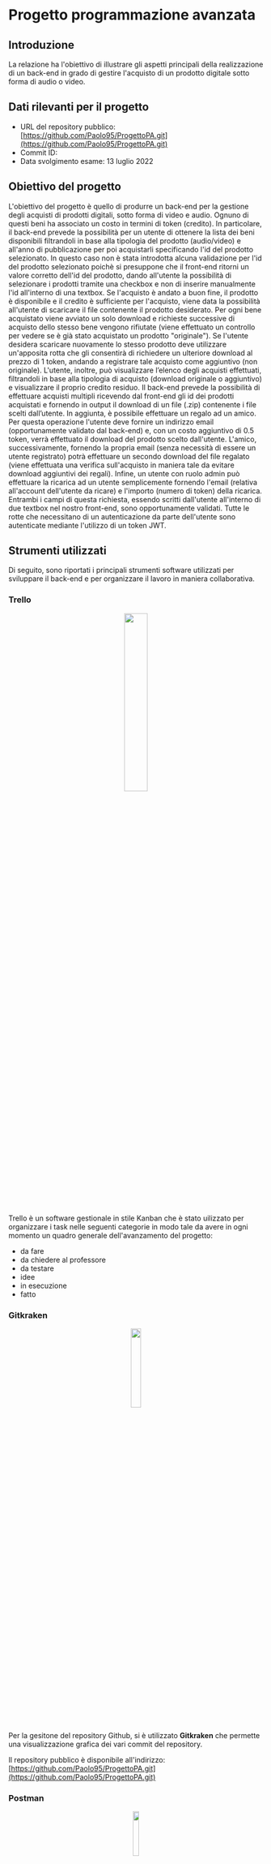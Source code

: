 # Progetto programmazione avanzata

## Introduzione

La relazione ha l'obiettivo di illustrare gli aspetti principali della realizzazione di un back-end in grado di gestire l'acquisto di un prodotto digitale sotto forma di audio o video.

## Dati rilevanti per il progetto

- URL del repository pubblico: [https://github.com/Paolo95/ProgettoPA.git](https://github.com/Paolo95/ProgettoPA.git)
- Commit ID: 
- Data svolgimento esame: 13 luglio 2022

## Obiettivo del progetto

L'obiettivo del progetto è quello di produrre un back-end per la gestione degli acquisti di prodotti digitali, sotto forma di video e audio. Ognuno di questi beni ha associato un costo in termini di token (credito). In particolare, il back-end prevede la possibilità per un utente di ottenere la lista dei beni disponibili filtrandoli in base alla tipologia del prodotto (audio/video) e all'anno di pubblicazione per poi acquistarli specificando l'id del prodotto selezionato. 
In questo caso non è stata introdotta alcuna validazione per l'id del prodotto selezionato poichè si presuppone che il front-end ritorni un valore corretto dell'id del prodotto, dando all'utente la possibilità di selezionare i prodotti tramite una checkbox e non di inserire manualmente l'id all'interno di una textbox.
Se l'acquisto è andato a buon fine, il prodotto è disponibile e il credito è sufficiente per l'acquisto, viene data la possibilità all'utente di scaricare il file contenente il prodotto desiderato. Per ogni bene acquistato viene avviato un solo download e richieste successive di acquisto dello stesso bene vengono rifiutate (viene effettuato un controllo per vedere se è già stato acquistato un prodotto "originale").
Se l'utente desidera scaricare nuovamente lo stesso prodotto deve utilizzare un'apposita rotta che gli consentirà di richiedere un ulteriore download al prezzo di 1 token, andando a registrare tale acquisto come aggiuntivo (non originale).
L'utente, inoltre, può visualizzare l’elenco degli acquisti effettuati, filtrandoli in base alla tipologia di acquisto (download originale o aggiuntivo) e visualizzare il proprio credito residuo.
Il back-end prevede la possibilità di effettuare acquisti multipli ricevendo dal front-end gli id dei prodotti acquistati e fornendo in output il download di un file (.zip) contenente i file scelti dall’utente.
In aggiunta, è possibile effettuare un regalo ad un amico. Per questa operazione l'utente deve fornire un indirizzo email (opportunamente validato dal back-end) e, con un costo aggiuntivo di 0.5 token, verrà effettuato il download del prodotto scelto dall'utente. L'amico, successivamente, fornendo la propria email (senza necessità di essere un utente registrato) potrà effettuare un secondo download del file regalato (viene effettuata una verifica sull'acquisto in maniera tale da evitare download aggiuntivi dei regali).
Infine, un utente con ruolo admin può effettuare la ricarica ad un utente semplicemente fornendo l'email (relativa all'account dell'utente da ricare) e l'importo (numero di token) della ricarica. Entrambi i campi di questa richiesta, essendo scritti dall'utente all'interno di due textbox nel nostro front-end, sono opportunamente validati.
Tutte le rotte che necessitano di un autenticazione da parte dell'utente sono autenticate mediante l'utilizzo di un token JWT.

## Strumenti utilizzati

Di seguito, sono riportati i principali strumenti software utilizzati per sviluppare il back-end e per organizzare il lavoro in maniera collaborativa.

### Trello

<p align="center">
    <img src="./Immagini/trello-logo.png?raw=true" width="30%" height="auto">
</p>

Trello è un software gestionale in stile Kanban che è stato uilizzato per organizzare i task nelle seguenti categorie in modo tale da avere in ogni momento un quadro generale dell'avanzamento del progetto:

- da fare
- da chiedere al professore
- da testare
- idee
- in esecuzione
- fatto

### Gitkraken

<p align="center">
    <img src="./Immagini/gitkraken-logo.png?raw=true" width="20%" height="auto">
</p>


Per la gesitone del repository Github, si è utilizzato **Gitkraken** che permette una visualizzazione grafica dei vari commit del repository.

Il repository pubblico è disponibile all'indirizzo: [https://github.com/Paolo95/ProgettoPA.git](https://github.com/Paolo95/ProgettoPA.git)

### Postman

<p align="center">
    <img src="./Immagini/postman-logo.png?raw=true" width="15%" height="auto">
</p>

Per effettuare i test delle richieste al back-end, è stato impiegato Postman organizzando la collection in sotto-cartelle suddivise in:
- richieste standard: sono le richieste formulate in modo corretto e che non ritornano uno status diverso da 200;
- testing: sono le richieste che portano a degli errori dovuti o ad una formulazione non valida delle richieste o ad un tentativo di accesso a rotte protette da parte di utenti diversi dall'admin.

Nel caso di richieste che mandano in download dei file video Postman non è in grado di visualizzare al suo interno i file in formato mp4 restituendo un errore. Per ovviare al problema, basta cliccare il bottone "send and download" per ottenere il file video.

### Live Share Visual Studio Code

Infine, uno strumento che è stato fondamentale nello sviluppo del codice in modo collaborativo è l'estensione **Live Share** fornita da Microsoft che ha permesso l'editing in tempo reale del codice condividendo tutto il workspace del progetto e mettendo a disposizione un canale vocale per discutere sugli aspetti fondamentali del lavoro in corso d'opera.

## Progettazione del software

### Scelte implementative

#### Token

I token nell'applicazione hanno le seguenti informazioni al loro interno:

- id_utente
- username
- email
- ruolo

La signature dei token nell'intero progetto è "secret".

#### Login utente

Nella nostra applicazione è stata introdotta una rotta di login che ottiene dal front-end l'username e la password per simulare l'operazione di login da parte di un utente. Durante l'operazione di login l'apposito controller (controller_accesso) verifica che nel database siano presenti sia l'username e la password inseriti nel front-end e successivamente in caso di riscontro positivo genera un token JWT contenente le informazioni pricipali dell'utente. In basi agli utilizzi futuri del token sono stati scelti come campi principali da includere all'interno del token: l'username, la password, la mail e il ruolo dell'utente.

#### Gestione degli errori

Per gestire gli errori nell'applicazione, si è scelto di utilizzare la factoryErrori descritta nel paragrafo dedicato successivamente.
Di seguito, è riportato un esempio di gestione degli errori:

```
const utente = await Database.utente.findOne({where: {username: loginData.username}});
        if( ! utente) return factory.creaErrore({
            tipoErrore: 'Bad Request',
            messaggio: 'ERRORE: username errato!'});
```

In questo caso, viene fatta una SELECT per controllare se l'utente con un determinato username è presente del database. Se il record non è presente, è necessario sollevare un errore con un messaggio e status code adeguati.

#### Validazione degli input

Per quanto riguarda la validazione dei dati in input sono stati introdotti due validator (all'interno del file validazioneRichieste) necessari per assicurare che i dati ricevuti dal front-end siano nel formato richiesto dalla nostra applicazione. Proprio per questo motivo sono stati individuati i due casi in cui si richiedeva all'utente di inserire manualmente un dato lato front-end, ovvero nel caso in cui un amministratore eseguisse una ricarica del credito e nel caso in cui un utente facesse un regalo ad un amico.
Nel primo caso l'utente amministratore (lato front-end) deve inserire in due apposite textbox la mail dell'account da ricaricare e l'importo della ricarica, mentre nel secondo caso, l'utente che desidera effettuare un regalo ad un amico deve inserire (sempre lato front-end) in una apposita textbox, la mail dell'amico a cui effettuare il regalo.
Il validator che esegue il controllo della mail verifica che il tipo di dato della mail sia effettivamente una stringa (come ci normalmente ci si aspetterrebbe) e che rispetti il formato classico dell'email (una sequenza di caratteri alfanumerici, una chiocciola, una sequenza di caratteri alfabetici e il punto seguito da due o tre caratteri alfabetici) eseugito tramite una Regex.
Il validator che esegue il controllo dell'importo verifica che il carattere inserito sia un numero (tramite Regex) e che l'importo non sia minore dell'importo minimo consentito per una ricarica (1 token).

#### JSZip

Si è utilizzata la libreria **JSZip** per realizzare i file zip nel caso di acquisto multiplo ovvero di un ordine formato da più prodotti che vengono resi disponibili al download mediante un unico file (.zip).

#### Creazione dei link

Il back-end deve fornire all'utente un link per il download del prodotto audio o video.
L'applicazione ha una directory locale (*./files*) che contiene al suo interno i prodotti audio e video con i watermark. L'utente richiede uno o più prodotti e ciò che otterrà in output sarà un link che consiste nel path locale del file *out.zip* (nel caso di acquisto multiplo) o del file audio/video. L'applicazione poi, tramite il comando *res.download*, avvierà lato front-end il download dei prodotti tramite il browser.

#### Acquisti

Nelle specifiche di progetto è richiesto che il download dei prodotti originali deve essere effettuato una sola volta. Questa specifica è stata implementata utilizzando un campo nella tabella *acquisto* nel database chiamato *originale* che se è *true*, indica che il prodotto acquistato è originale e se si prova a rieseguire l'acquisto dello stesso prodotto nella rotta per gli acquisti originali, si ottiene un'eccezione in quanto bisogna utilizzare la rotta apposita dedicata agli acquisti aggiuntivi.
Se il campo originale è *false*, vuol dire che è già stato effettuato un download del prodotto e quindi è possibile riscaricarlo solo utilizzando la rotta dedicata agli acquisti aggiuntivi.

#### Regalo ad un amico

La procedura per effetturare un regalo ad un amico consiste in due fasi. Nella prima fase, l'utente che desidera effettuare il regalo acquista il bene per se stesso e per l'amico. Nel caso in cui l'utente abbia già acquistato il prodotto (download aggiuntivo), viene scalato solo un token per l'acquisto mentre se è il primo download (download originale), l'utente paga il prezzo pieno in token relativo al prodotto originale. Successivamente, l'utente spende ulteriori 0.5 token per effettuare il regalo all'amico, fornendo lato front-end la mail del destinatario del regalo tramite la rotta *api/regali/ottieniRegalo/prova@prova.com/id_utente/id_prodotto*.
Successivamente, il destinatario del regalo riceverà via mail (non è stata implementata la funzionalità di invio della mail in quanto non richiesto nelle specifiche) un link alla rotta che gestisce il download del regalo. 
Il regalo può essere scaricato una sola volta perché all'interno della tabella *acquisto* del database è presente un campo chiamato *download_amico* che è impostato a *false* se il regalo non è stato ancora scaricato, mentre è impostato a *true* in caso contrario. Se il campo è true, il back-end blocca la procedura di download del file in quanto risulta già scaricato una volta.

### Diagrammi UML

#### Class Diagram

In questo paragrafo sono riportati i class diagram principali dell'applicazione.
Di seguito è riportato il class diagram che mostra le associazioni tra le classi principali.

<p align="center">
    <img src="./Immagini/Class Diagram/Class Diagram PA-Class diagram - Singleton.png?raw=true" width="95%" height="auto">
</p>

Il secondo class diagram proposto mostra le relazioni tra i vari controller e la factory di generazione degli errory (*FactoryErrore*).

<p align="center">
    <img src="./Immagini/Class Diagram/Class Diagram PA-Controller-Factory.png?raw=true" width="95%" height="auto">
</p>

Infine, si è riportato il class diagram della factory errore.

<p align="center">
    <img src="./Immagini/Class Diagram/Class Diagram PA-Factory.png?raw=true" width="95%" height="auto">
</p>

#### Sequence Diagram

In questo paragrafo sono riportati i sequence diagram principali dell'applicazione.
Di seguito è riportato il sequence diagram che mostra lo scenario relativo alla richiesta da parte di un utente generico di visualizzare la lista completa dei propri acquisti.

<p align="center">
    <img src="./Immagini/Sequence Diagram/Sequence Diagram PA-Acquisti Utente.png?raw=true" width="95%" height="auto">
</p>

Il secondo sequence diagram rappresenta lo scenario in cui un utente generico acquista un prodotto.

<p align="center">
    <img src="./Immagini/Sequence Diagram/Sequence Diagram PA-AcquistoID.png?raw=true" width="95%" height="auto">
</p>

Il terzo sequence diagram proposto mostra lo scenario riguardante un acquisto aggiuntivo di un prodotto richiesta di download di un file precedentemente acquistato) da parte di un utente generico.

<p align="center">
    <img src="./Immagini/Sequence Diagram/Sequence Diagram PA-Acquisto Aggiuntivo.png?raw=true" width="95%" height="auto">
</p>

Il sequence diagram successivo, invece, mostra lo scenario relativo all'acquisto di più prodotti (acquisto multiplo) da parte di un utente generico.

<p align="center">
    <img src="./Immagini/Sequence Diagram/Sequence Diagram PA-Acquisto Multiplo.png?raw=true" width="95%" height="auto">
</p>

In questo sequence diagram, per terminare i diagrammi riguardanti gli acquisti, viene rappresentato lo scenario in cui un utente qualsiasi effettua un regalo ad un amico.

<p align="center">
    <img src="./Immagini/Sequence Diagram/Sequence Diagram PA-Creazione regalo amico.png?raw=true" width="95%" height="auto">
</p>

Il penultimo sequence diagram rappresenta infatti lo scenario in cui un qualsiasi utente richiede di visualizzare il proprio credito residuo.

<p align="center">
    <img src="./Immagini/Sequence Diagram/Sequence Diagram PA-Credito.png?raw=true" width="95%" height="auto">
</p>

Infine, l'ultimo sequence diagram riportato illustra lo scenario in cui un utente amministratore effettui una ricarica del credito di un utente generico (specificandone la sua email e l'importo della ricarica).

<p align="center">
    <img src="./Immagini/Sequence Diagram/Sequence Diagram PA-Ricarica utente.png?raw=true" width="95%" height="auto">
</p>

### Schema E-R

Di seguito, è riportato lo schema E-R del database che ne descrive le entità e relazioni presenti con i loro attributi.

<p align="center">
    <img src="./Immagini/Diagramma ER.jpeg?raw=true" width="95%" height="auto">
</p>

## Descrizione dei design pattern utilizzati

### Singleton

Di seguito, è riportata l'implementazione del pattern Singleton nell'applicazione. In particolare, si è utilizzato questo pattern per garantire che ci sia una sola instanza attiva dell'oggetto Sequelize che gestisce la connessione al database Postgres.

```
class Singleton{
    
    static creaSingleton = (function () {
        let instance;

        function createInstance() {
            const sequelize = new Sequelize(process.env.PG_DATABASE, process.env.PG_USER, process.env.PG_PASSWORD, {
                host: process.env.PG_HOST,
                port: process.env.PG_PORT,
                dialect: 'postgres',
                logging: false
            });
            return sequelize;
        }

        return {
            getInstance: function () {
                if (!instance) {
                    instance = createInstance();
                }
                return instance;
            }
        };
    })();


}

```

Nel momento in cui è richiesta la connessione al database, viene chiamato il *getInstance()* che restituisce una nuova istanza della classe Sequelize solo se non è mai stata istanziata fino a quel momento, altrimenti viene ritornata quella già presente.

### Factory

Si è utilizzato il design pattern Factory per gestire le diverse tipologie di errori presenti nell'applicazione, restituendo quando necessario, il corretto status code e il messaggio di errore in output.

```
class ErroreBadRequest{
    constructor({tipo_errore, messaggio}) {
        this.tipoErrore = tipo_errore;
        return [400, messaggio];
    }
}

class ErroreUnauthorized{
    constructor({tipo_errore, messaggio}) {
        this.tipoErrore = tipo_errore;
        return [401, messaggio];    
    }
}

class ErroreNotFound{
    constructor({tipo_errore, messaggio}) {
        this.tipoErrore = tipo_errore;
        return [404, messaggio];
    }
}

class ErroreInternalServerError{
    constructor({tipo_errore, messaggio}) {
        this.tipoErrore = tipo_errore;
        return [500, messaggio];
    }
}

class FactoryErrore{
    creaErrore(data) {
        if(data.tipoErrore == 'Bad Request') return new ErroreBadRequest(data);
        if(data.tipoErrore == 'Unauthorized') return new ErroreUnauthorized(data);
        if(data.tipoErrore == 'Not Found') return new ErroreNotFound(data);
        if(data.tipoErrore == 'Internal Server Error') return ErroreInternalServerError(data);
    }
}

module.exports = FactoryErrore;

```

Il pattern consente di creare un messagio di errore custom con il corretto status code semplicemente richiamando il metodo *creaErrore* in questo modo:

```
errore = factory.creaErrore({
                tipoErrore: 'Internal Server Error',
                messaggio: 'ERRORE SERVER: Impossibile scaricare il file'});
            return res.status(errore[0]).send(errore[1]);
```

Gli status code gestiti sono:
- Bad Request (400)
- Unauthorized (401)
- Not Found (404)
- Internal Server Error (500)

### Chain of responsability

Il pattern *chain of responsability* è utilizzato per gestire la verifica del token e/o l'autenticazione con ruolo admin nelle rotte dove ciò è necessario.
Nella rotta */ricaricaUtente*, ad esempio, è necessario controllare per prima cosa se il token è ben formato e se ciò accade, bisogna estrarre le informazioni contenute al suo interno (id_utente, username, email e ruolo).
L'intera catena è gestita mediante l'utilizzo di middleware che si interpongono tra la request e la response.
Se la verifica del token va a buon fine, l'applicazione passa al controllo del ruolo dell'utente. Se l'utente è admin, l'applicazione effettua le operazioni necessarie ad effettuare la ricarica, altrimenti restituisce un'eccezione e non esegue la richiesta di ricarica.


```
router.post('/ricaricaUtente', verificaToken, isAdmin, async (req, res) => {

    let error = await validazioneRichieste.controlloMail(req.body.mailUtente);
    if(error) return res.status(error[0]).send(error[1]);

    error = await validazioneRichieste.controlloImportoRicarica(req.body);
    if(error) return res.status(error[0]).send(error[1]);

    const result = await controller_utente.ricaricaUtente(req.body);
    res.status(result[0]).send(result[1]);
});

```
Si è scelto questo pattern per garantire un catena di controlli da effettuare obbligatoriamente prima di accedere alle funzionalità della rotta specifica.

## Avvio del progetto tramite Docker e Docker-compose

Il progetto utilizza *Postgres* come DBMS per la persistenza dei dati, diversi package installati tramite npm e ovviamente *Node.js* per eseguire il codice Javascript. Tutte le dipendenze necessarie sono indicate nel file *package.json*. 
I package impiegati sono:

- **bcryptjs**: permette di memorizzare le password cifrate utilizzando una funzione hash di cifratura invece di utilizzare un testo in chiaro 
- **dotenv**: permette di caricare le variabili d'ambiente da un file (.env) nel *process.env*
- **express**: permette di utilizzare il framework express in Node.js
- **jsonwebtoken**: permette di trasmettere in maniera sicura le informazioni inviate tramite oggetti JSON
- **jszip**: package impiegato per la creazione dei file zip
- **pg**: package per il client Postgres
- **pg-hstore**: package per serializzare e deserializzare dati JSON in formato hstore
- **sequelize**: package per integrare l'ORM Sequelize
- **sequelize-cli**: package per utilizzare Sequelize da riga di comando

Per poter avviare l'applicazione è necessario installare correttamente i pacchetti indicati sopra e il DBMS Postgres adeguatamente configurato e inizializzato con uno script di seeding del database. 
Il tutto può essere automatizzato e reso più agevole grazie all'utilizzo di Docker e Docker-compose.

Il Dockerfile è il seguente:

```
FROM node:latest
WORKDIR /usr/app
COPY package.json .
RUN npm install
COPY . .
EXPOSE 8080
CMD ["node", "index.js"]
```

Il Dockerfile crea un'immagine con Node.js al suo interno in cui viene impostata come cartella di lavoro */usr/app* dove al suo interno viene copiato il file *package.json*. Successivamente viene eseguito il comando *npm install* per installare tutti pacchetti necessari all'applicazione indicati nel file *package.json*.
Tramite l'istruzione *COPY . .* viene copiata interamente la cartella del progetto all'interno della working directory dell'immagine.
Con *EXPOSE 8080* si imposta la porta 8080 utilizzata da docker.
Infine si esegue il comando *node index.js* tramite CMD. 
In questo modo si è creata un'immagine Docker con Node.js installato, con al suo interno tutte le dipendenze e il codice dell'applicazione.

Ciò che rimane da fare è integrare il DBMS Postgres all'applicazione. Riassumendo, vengono creati allo scopo due container docker: uno con l'applicazione e uno con il DBMS Postgres.
Per creare, configurare e avviare i container si utilizza Docker-container.

Il file *docker.compose.yml* è il seguente:

```
version: "2.2.3"
services:
  postgres:
    image: postgres
    container_name: postgres
    environment:
      POSTGRES_DB: progettopa
      POSTGRES_USER: postgres
      POSTGRES_PASSWORD: pa
    ports: 
      - '5432:5432'
    volumes:
      - ./database/database_seeding.sql:/docker-entrypoint-initdb.d/database_seeding.sql

  progettopa:
    build: .
    container_name: progettopa
    image: progettopa
    volumes:
      - .:/usr/app/
      - /usr/app/node_modules
    ports:
      - "8080:8080"
    depends_on:
      - postgres
    restart: always
```

Tramite Docker-compose vengono creati due container: 
- *progettopa* che contiene l'immagine con Node.js e il codice dell'applicazione
- *postgres* che contiene l'immagine con il DBMS Postgres inizializzato e configurato

Il container *progettopa* integra l'immagine omonima, imposta la porta 8080 dove risiederà l'applicazione e viene avviato dopo che il servizio *postgres* è stato avviato tramite il comando *depends_on*.

Il container *postgres* configura un database Postgres con un database chiamato *progettopa* con username *postgres* e passoword *pa*. Il database viene popolato tramite lo script *database_seeding.sql* montato tramite il comando *volumes*.

Per avviare l'applicazione, è necessario posizionarsi all'interno della cartella root del progetto inserendo il seguente comando sul terminale:

```
docker-compose up
```

## Test del progetto con Postman

Per inviare le richieste al back-end si è impiegato **Postman**. La collection con tutte le richieste utilizzate è disponibile cliccando sul bottone qui in basso "Run in Postman":

[![Run in Postman](https://run.pstmn.io/button.svg)](https://app.getpostman.com/run-collection/21327654-342b98bf-82cf-43a3-b5f1-7df86a5a1bc8?action=collection%2Ffork&collection-url=entityId%3D21327654-342b98bf-82cf-43a3-b5f1-7df86a5a1bc8%26entityType%3Dcollection%26workspaceId%3D8efb174d-e66c-4699-90e4-329cd2ad25ff)

La collection contiene le richieste organizzate in due macro-categorie:
- **chiamate standard**: contiene le chiamate che rispondono alle specifiche di progetto
- **testing**: contiene le chiamate che sollevano le eccezioni. Esse sono a loro volta suddivise in **testing validazione** e **testing errori**.
    Le prime sono chiamate che sollecitano eccezioni della classe dedicata alla validazione degli input mentre le seconde sollecitano eccezioni dovute ad errori nella formulazione delle richieste stesse.

Per effettuare i test delle eccezioni per quanto riguarda gli utenti, sono stati utilizzati quattro token:

- un token ben formato con ruolo admin 
- un token ben formato con ruolo user
- un token ben formato con un utente non esistente
- un token generato manualmente in modo errato introducendo di volta in volta dei caratteri errati al suo interno

Di seguito, sono riporte le informazioni dei primi tre token riportati sopra:

```
{
  "id_utente": 1,
  "username": "paolo95",
  "email": "compagnonipaolo95@gmail.com",
  "ruolo": "admin"
}

{
  "id_utente": 2,
  "username": "simone95",
  "email": "simoenonori@gmail.com",
  "ruolo": "user"
}

{
  "id_utente": 22,
  "username": "pippo95",
  "email": "pippo@gmail.com",
  "ruolo": "user"
}
```
La collection Postman è organizzata in cartelle e sottocartelle. Ogni cartella verrà descritta nel dettaglio:

- **Chiamate standard**
    - **Acquisti**
        - **Acquisto per ID**: contiene al suo interno due richieste rispettivamente con token JWT (id_utente : 1 e id_utente : 2), body (con id_prodotto : 5) per entrambe le richieste, che restituisce il download di un prodotto video in modo corretto. L'URL della richiesta è *localhost:8080/api/acquisti/acquistoId*;
        - **Acquisto aggiuntivo**: contiene al suo interno una richiesta con token JWT (id_utente : 1), body (con id_prodotto : 5), che restituisce il download di un prodotto video in modo corretto per l'acquisto aggiuntivo. L'URL della richiesta è *localhost:8080/api/acquisti/acquistoAggiuntivo*;
        - **Regalo amico**: contiene al suo interno una richiesta con token JWT (id_utente : 1), body (con id_prodotto : 5), che permette di creare il regalo ad un amico con indirizzo mail *prova@prova.com*. L'URL della richiesta è localhost:8080/api/acquisti/regaloAmico/prova@prova.com*;
        - **Acquisto multiplo**: contiene al suo interno una richiesta con token JWT (id_utente : 1), body (con id_prodotto : 3 e id_prodotto : 5), che restituisce il download di un file (out.zip) contenente i file relativi ai prodotti 3 e 5 per l'acquisto multiplo. L'URL della richiesta è *localhost:8080/api/acquisti/acquistoMultiplo*;
    - **Utenti**
        - **Credito residuo**: contiene al suo interno una richiesta con token JWT (id_utente : 1), che restituisce il credito residuo dell'utente indicato nel token. L'URL della richiesta è *localhost:8080/api/utenti/credito*;
        - **Login**: contiene al suo interno due richieste, una con body (username : paolo95, passwd: pa) e una con (username: simone95, passwd : pa), che restituiscono il token JWT dei rispettivi utenti presenti nel database. L'URL della richiesta è *localhost:8080/api/utenti/login*;
        - **Ricarica utente**: contiene al suo interno una richiesta con token JWT (id_utente : 1), body (con mailUtente : compagnonipaolo95@gmail.com e importo_ricarica : 10), che effettua la ricarica dell'utente con la mail indicata nel body e con l'importo presente nel campo importo_ricarica del body. L'URL della richiesta è *localhost:8080/api/utenti/ricaricaUtente*;
        - **Acquisti utente**: contiene al suo interno una richiesta con token JWT (id_utente : 1), body (con tipologiaAcquisto: true), che restituisce la lista di acquisti originali effettuati dall'utente indicato nel token. L'URL della richiesta è *localhost:8080/api/utenti/acquistiUtente*;
    - **Prodotti**: contiene al suo interno una richiesta (con body tipologia : Video e anno : 1992), che restituisce una lista di tutti i prodotti video disponibili risalenti all'anno 1992. L'URL della richiesta è *localhost:8080/api/prodotti/lista*;
    - **Regali**: contiene al suo interno una richiesta che permette all'utente che ha ricevuto un regalo, di poter scaricare il prodotto ricevuto in dono. L'URL della richiesta è *localhost:8080/api/regali/ottieniRegalo/prova@prova.com/1/3*. In questo caso l'utente che ha effettuato il regalo è l'utente con ID 1 e il prodotto regalato ha ID 3.
- **Testing**
    - **Testing validazione**
        - **Acquisti**: contiene al suo interno una richiesta con token JWT (id_utente : 1), body (con id_prodotto : 5), che solleva l'eccezione nella validazione della mail (per un regalo ad un amico) in quanto essa è errata. L'URL della richiesta è *localhost:8080/api/acquisti/regaloAmico/provaprovacom*.
        La seconda richiesta contenuta nella cartella invece prova ad effettuare un acquisto per ID utilizzando un token non valido;
        - **Utenti**: la prima richiesta contenuta nella cartella prova ad effettuare una ricarica utente con una mail errata nel body, sollevando un errore fornito dalla classe di validazione.
        La seconda richiesta è simile alla prima, ma nel body viene indicato un importo della ricarica errato, sollevando un adeguato errore fornito dalla classe di validazione.
        L'ultima richiesta prova ad effettuare una ricarica utilizzando come importo una stringa "test" che solleva un errore fornito dalla classe di validazione;
    - **Testing errori**
        - **Acquisti**
            - **Acquisto per ID**: la prima richiesta prova ad effettuare un acquisto per ID dove però il prodotto fornito nel body non esiste sollevando l'errore opportuno.
            La seconda richiesta prova ad effettuare un acquisto per ID in cui il token utilizzato è relativo ad un utente inestistente nel database (token riportato sopra con ID 22) sollevando l'errore opportuno;
            - **Acquisto agguntivo**: la prima richiesta tenta di effettuare un acquisto aggiuntivo in cui il token utilizzato è relativo ad un utente inestistente nel database (token riportato sopra con ID 22) sollevando l'errore opportuno.
            La seconda richiesta prova ad effettuare un acquisto aggiuntivo con token relativo all'admin (con id_utente 1) ma richiedendo nel body un prodotto inesistente di ID 15 sollevando l'errore opportuno;            
            - **Regalo amico**: la prima richiesta tenta di creare un regalo ad un amico ma utilizzando il token di un utente non esistente nel database (token riportato sopra con id_utente : 22) sollevando l'errore opportuno.
            La seconda richiesta è simile alla prima, ma richiede la creazione di un regalo con un prodotto non esistente sollevando l'errore opportuno;
            - **Acquisto multiplo**: la prima richiesta tenta di creare un acquisto multiplo ma utilizzando il token di un utente non esistente nel database (token riportato sopra con id_utente : 22) sollevando l'errore opportuno.
            La seconda richiesta è simile alla prima, ma richiede la creazione di un acquisto multiplo di prodotti non esistenti nel database sollevando l'errore opportuno;
        - **Utenti**
            - **Credito residuo**: la prima richiesta tenta di estrarre il credito residuo utilizzando un token errato sollevando l'errore opportuno.
            La seconda richiesta prova ad estrarre il credito residuo di un utente non esistente nel database (token riportato sopra con id_utente : 22) sollevando l'errore opportuno;
            - **Ricarica utente**: la prima richiesta tenta di effettuare la ricarica di un utente utilizzando il token di un utente *user* non autorizzato ad effettuare la richiesta, sollevando l'errore opportuno.
            La seconda richiesta prova ad effettuare la ricarica di un utente che ha una mail inesistente nel database sollevando l'errore opportuno;
            La terza richiesta prova ad effettuare la ricarica di un utente utilizzando un token non valido;
            - **Acquisti utente**: la prima richiesta tenta di ottenere la lista degli acquisti effettuati da un utente utilizzando un token non valido sollevando l'errore opportuno.
            La seconda richiesta è simile alla prima ma richiede la lista degli acquisti effettuati da un utente non presente nel database sollevando l'errore opportuno;
        - **Regali**
            - **Ottieni regalo**: la prima richiesta tenta di ottenere il regalo ricevuto da un utente avendo però nell'URL l'id di un utente inesistente nel database e sollevando l'errore opportuno. L'URL è: *localhost:8080/api/regali/ottieniRegalo/prova@prova.com/15/3*.
            La seconda richiesta è simile alla prima, ma nell'URL è presente l'ID di un prodotto inesistente nel database. L'URL è *localhost:8080/api/regali/ottieniRegalo/prova@prova.com/1/30*.
            L'ultima richiesta combina i due casi precedenti utilizzando un ID utente e un ID prodotto non esistenti nel database. 
